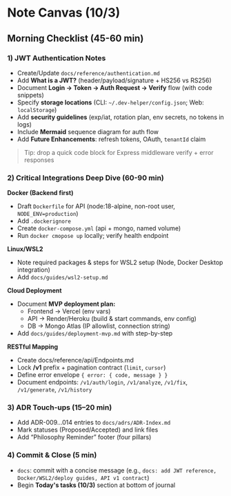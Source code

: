 # Note Canvas (10/3)

## Morning Checklist (45-60 min)
### 1) JWT Authentication Notes
- Create/Update `docs/reference/authentication.md`
- Add **What is a JWT?** (header/payload/signature + HS256 vs RS256)
- Document **Login → Token → Auth Request → Verify** flow (with code snippets)
- Specify **storage locations** (CLI: `~/.dev-helper/config.json`; Web: `localStorage`)
- Add **security guidelines** (exp/iat, rotation plan, env secrets, no tokens in logs)
- Include **Mermaid** sequence diagram for auth flow
- Add **Future Enhancements**: refresh tokens, OAuth, `tenantId` claim
> Tip: drop a quick code block for Express middleware verify + error responses

### 2) Critical Integrations Deep Dive (60-90 min)
**Docker (Backend first)**
- Draft `Dockerfile` for API (node:18-alpine, non-root user, `NODE_ENV=production`)
- Add `.dockerignore`
- Create `docker-compose.yml` (api + mongo, named volume)
- Run `docker cmopose up` locally; verify health endpoint

**Linux/WSL2**
- Note required packages & steps for WSL2 setup (Node, Docker Desktop integration)
- Add `docs/guides/wsl2-setup.md`

**Cloud Deployment**
- Document **MVP deployment plan:**
    - Frontend → Vercel (env vars)
    - API → Render/Heroku (build & start commands, env config)
    - DB → Mongo Atlas (IP allowlist, connection string)
- Add `docs/guides/deployment-mvp.md` with step-by-step

**RESTful Mapping**
- Create docs/reference/api/Endpoints.md
- Lock **/v1** prefix + pagination contract (`limit`, `cursor`)
- Define error envelope `{ error: { code, message } }`
- Document endpoints: `/v1/auth/login`, `/v1/analyze`, `/v1/fix`, `/v1/generate`, `/v1/history`

### 3) ADR Touch-ups (15–20 min)
- Add ADR-009…014 entries to `docs/adrs/ADR-Index.md`
- Mark statuses (Proposed/Accepted) and link files
- Add “Philosophy Reminder” footer (four pillars)

### 4) Commit & Close (5 min)
- `docs`: commit with a concise message (e.g., `docs: add JWT reference, Docker/WSL2/deploy guides, API v1 contract`)
- Begin **Today's tasks (10/3)** section at bottom of journal
